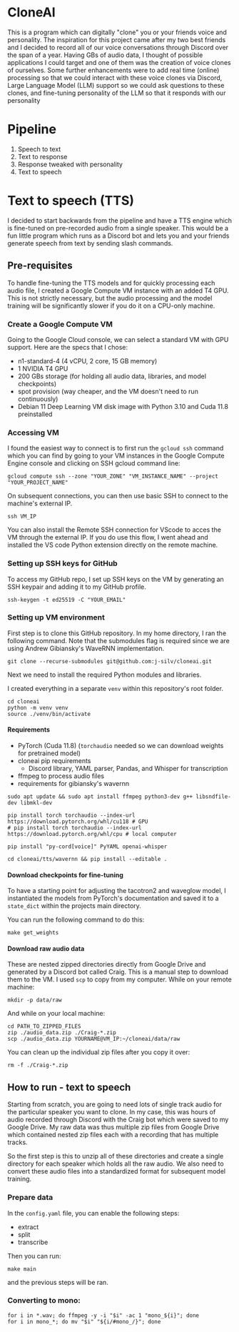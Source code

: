 # CloneAI

This is a program which can digitally "clone" you or your friends voice and personality. The inspiration for this project came after my two best friends and I decided to record all of our voice conversations through Discord over the span of a year. Having GBs of audio data, I thought of possible applications I could target and one of them was the creation of voice clones of ourselves. Some further enhancements were to add real time (online) processing so that we could interact with these voice clones via Discord, Large Language Model (LLM) support so we could ask questions to these clones, and fine-tuning personality of the LLM so that it responds with our personality

# Pipeline

1. Speech to text
2. Text to response
3. Response tweaked with personality
4. Text to speech

# Text to speech (TTS)

I decided to start backwards from the pipeline and have a TTS engine which is fine-tuned on pre-recorded audio from a single speaker. This would be a fun little program which runs as a Discord bot and lets you and your friends generate speech from text by sending slash commands.

## Pre-requisites

To handle fine-tuning the TTS models and for quickly processing each audio file, I created a Google Compute VM instance with an added T4 GPU. This is not strictly necessary, but the audio processing and the model training will be significantly slower if you do it on a CPU-only machine.

### Create a Google Compute VM

Going to the Google Cloud console, we can select a standard VM with GPU support. Here are the specs that I chose:

- n1-standard-4 (4 vCPU, 2 core, 15 GB memory)
- 1 NVIDIA T4 GPU
- 200 GBs storage (for holding all audio data, libraries, and model checkpoints)
- spot provision (way cheaper, and the VM doesn't need to run continuously)
- Debian 11 Deep Learning VM disk image with Python 3.10 and Cuda 11.8 preinstalled

### Accessing VM

I found the easiest way to connect is to first run the `gcloud ssh` command which you can find by going to your VM instances in the Google Compute Engine console and clicking on SSH gcloud command line:

```
gcloud compute ssh --zone "YOUR_ZONE" "VM_INSTANCE_NAME" --project "YOUR_PROJECT_NAME"
```

On subsequent connections, you can then use basic SSH to connect to the machine's external IP.

```
ssh VM_IP
```

You can also install the Remote SSH connection for VScode to acces the VM through the external IP. If you do use this flow, I went ahead and installed the VS code Python extension directly on the remote machine.


### Setting up SSH keys for GitHub

To access my GitHub repo, I set up SSH keys on the VM by generating an SSH keypair and adding it to my GitHub profile.

```
ssh-keygen -t ed25519 -C "YOUR_EMAIL"
```

### Setting up VM environment

First step is to clone this GitHub repository. In my home directory, I ran the following command. Note that the submodules flag is required since we are using Andrew Gibiansky's WaveRNN implementation.

```
git clone --recurse-submodules git@github.com:j-silv/cloneai.git
```

Next we need to install the required Python modules and libraries.

I created everything in a separate `venv` within this repository's root folder.

```
cd cloneai
python -m venv venv
source ./venv/bin/activate
```

#### Requirements

- PyTorch (Cuda 11.8) (`torchaudio` needed so we can download weights for pretrained model)
- cloneai pip requirements
    - Discord library, YAML parser, Pandas, and Whisper for transcription
- ffmpeg to process audio files
- requirements for gibiansky's wavernn

```
sudo apt update && sudo apt install ffmpeg python3-dev g++ libsndfile-dev libmkl-dev

pip install torch torchaudio --index-url https://download.pytorch.org/whl/cu118 # GPU
# pip install torch torchaudio --index-url https://download.pytorch.org/whl/cpu # local computer

pip install "py-cord[voice]" PyYAML openai-whisper

cd cloneai/tts/wavernn && pip install --editable .
```


#### Download checkpoints for fine-tuning

To have a starting point for adjusting the tacotron2 and waveglow model, I instantiated the models from PyTorch's documentation and saved it to a `state_dict` within the projects main directory.

You can run the following command to do this:

```
make get_weights
```

#### Download raw audio data

These are nested zipped directories directly from Google Drive and generated by a Discord bot called Craig. This is a manual step to download them to the VM. I used `scp` to copy from my computer. While on your remote machine:

```
mkdir -p data/raw
```

And while on your local machine:

```
cd PATH_TO_ZIPPED_FILES
zip ./audio_data.zip ./Craig-*.zip
scp ./audio_data.zip YOURNAME@VM_IP:~/cloneai/data/raw
```

You can clean up the individual zip files after you copy it over:

```
rm -f ./Craig-*.zip
```



## How to run - text to speech

Starting from scratch, you are going to need lots of single track audio for the particular speaker you want to clone. In my case, this was hours of audio recorded through Discord with the Craig bot which were saved to my Google Drive. My raw data was thus multiple zip files from Google Drive which contained nested zip files each with a recording that has multiple tracks.

So the first step is this to unzip all of these directories and create a single directory for each speaker which holds all the raw audio. We also need to convert these audio files into a standardized format for subsequent model training.


### Prepare data

In the `config.yaml` file, you can enable the following steps:

- extract
- split
- transcribe

Then you can run:

```
make main
```
and the previous steps will be ran.

### Converting to mono:

```
for i in *.wav; do ffmpeg -y -i "$i" -ac 1 "mono_${i}"; done
for i in mono_*; do mv "$i" "${i/#mono_/}"; done
```
